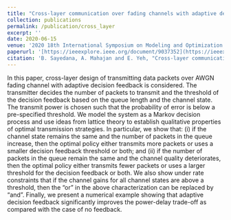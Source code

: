 ```yaml
---
title: "Cross-layer communication over fading channels with adaptive decision feedback"
collection: publications
permalink: /publication/cross_layer
excerpt: ''
date: 2020-06-15
venue: '2020 18th International Symposium on Modeling and Optimization in Mobile, Ad Hoc, and Wireless Networks (WiOPT)'
paperurl: '[https://ieeexplore.ieee.org/document/9037352](https://ieeexplore.ieee.org/document/9155327)'
citation: 'B. Sayedana, A. Mahajan and E. Yeh, "Cross-layer communication over fading channels with adaptive decision feedback," 2020 18th International Symposium on Modeling and Optimization in Mobile, Ad Hoc, and Wireless Networks (WiOPT), Volos, Greece, 2020, pp. 1-8.'
---
```


In this paper, cross-layer design of transmitting data packets over AWGN fading channel with adaptive decision feedback is considered. The transmitter decides the number of packets to transmit and the threshold of the decision feedback based on the queue length and the channel state. The transmit power is chosen such that the probability of error is below a pre-specified threshold. We model the system as a Markov decision process and use ideas from lattice theory to establish qualitative properties of optimal transmission strategies. In particular, we show that: (i) if the channel state remains the same and the number of packets in the queue increase, then the optimal policy either transmits more packets or uses a smaller decision feedback threshold or both; and (ii) if the number of packets in the queue remain the same and the channel quality deteriorates, then the optimal policy either transmits fewer packets or uses a larger threshold for the decision feedback or both. We also show under rate constraints that if the channel gains for all channel states are above a threshold, then the “or” in the above characterization can be replaced by “and”. Finally, we present a numerical example showing that adaptive decision feedback significantly improves the power-delay trade-off as compared with the case of no feedback.
